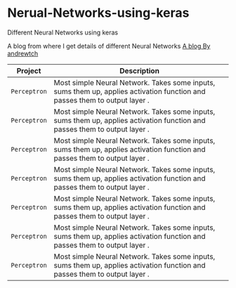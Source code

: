 # Nerual-Networks-using-keras
Different Neural Networks using keras

A blog from where I get details of different Neural Networks [A blog By andrewtch](https://towardsdatascience.com/the-mostly-complete-chart-of-neural-networks-explained-3fb6f2367464)

| Project | Description |
| --- | --- |
| `Perceptron` | Most simple Neural Network. Takes some inputs, sums them up, applies activation function and passes them to output layer . |
| `Perceptron` | Most simple Neural Network. Takes some inputs, sums them up, applies activation function and passes them to output layer . |
| `Perceptron` | Most simple Neural Network. Takes some inputs, sums them up, applies activation function and passes them to output layer . |
| `Perceptron` | Most simple Neural Network. Takes some inputs, sums them up, applies activation function and passes them to output layer . |
| `Perceptron` | Most simple Neural Network. Takes some inputs, sums them up, applies activation function and passes them to output layer . |
| `Perceptron` | Most simple Neural Network. Takes some inputs, sums them up, applies activation function and passes them to output layer . |
| `Perceptron` | Most simple Neural Network. Takes some inputs, sums them up, applies activation function and passes them to output layer . |
